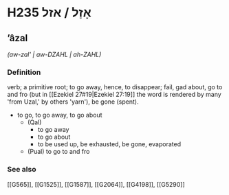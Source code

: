 # H235 אָזַל / אזל

## ʼâzal

_(aw-zal' | aw-DZAHL | ah-ZAHL)_

### Definition

verb; a primitive root; to go away, hence, to disappear; fail, gad about, go to and fro (but in [[Ezekiel 27#19|Ezekiel 27:19]] the word is rendered by many 'from Uzal,' by others 'yarn'), be gone (spent).

- to go, to go away, to go about
  - (Qal)
    - to go away
    - to go about
    - to be used up, be exhausted, be gone, evaporated
  - (Pual) to go to and fro
### See also

[[G565]], [[G1525]], [[G1587]], [[G2064]], [[G4198]], [[G5290]]

